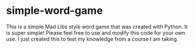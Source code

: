 # simple-word-game
This is a simple Mad Libs style word game that was created with Python. It is super simple! Please feel free to use and modify this code for your own use. I just created this to test my knowledge from a course I am taking.
